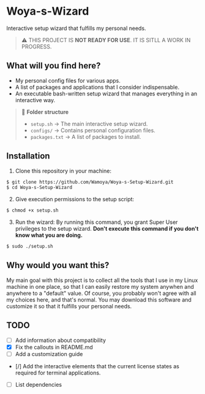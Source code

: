 # Woya-s-Wizard
Interactive setup wizard that fulfills my personal needs.

> ⚠️ THIS PROJECT IS **NOT READY FOR USE**. IT IS SITLL A WORK IN PROGRESS.

## What will you find here?
- My personal config files for various apps.
- A list of packages and applications that I consider indispensable.
- An executable bash-written setup wizard that manages everything in an interactive way.

> 📁 **Folder structure**
> - `setup.sh` -> The main interactive setup wizard.
> - `configs/` -> Contains personal configuration files.
> - `packages.txt` -> A list of packages to install.

## Installation
1. Clone this repository in your machine:
```bash
$ git clone https://github.com/Wamoya/Woya-s-Setup-Wizard.git
$ cd Woya-s-Setup-Wizard
```
2. Give execution permissions to the setup script:
```bash
$ chmod +x setup.sh
```
3. Run the wizard:
By running this command, you grant Super User privileges to the setup wizard. **Don't execute this command if you don't know what you are doing.**
```bash
$ sudo ./setup.sh
```

## Why would you want this?
My main goal with this project is to collect all the tools that I use in my Linux machine in one place, so that I can easily restore my system anywhen and anywhere to a "default" value.
Of course, you probably won't agree with all my choices here, and that's normal. You may download this software and customize it so that it fulfills your personal needs.

## TODO
- [ ] Add information about compatibility
- [x] Fix the callouts in README.md
- [ ] Add a customization guide
- [/] Add the interactive elements that the current license states as required for terminal applications.
- [ ] List dependencies
